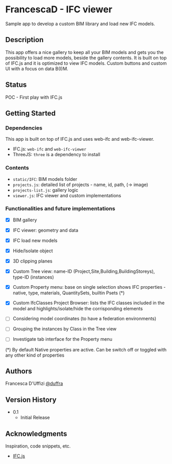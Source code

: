 # FrancescaD - IFC viewer

Sample app to develop a custom BIM library and load new IFC models.

## Description

This app offers a nice gallery to keep all your BIM models and gets you the possibility to load more models, beside the gallery contents. It is built on top of IFC.js and it is optimized to view IFC models.
Custom buttons and custom UI with a focus on data B(I)M.

## Status

POC - First play with IFC.js

## Getting Started

### Dependencies

This app is built on top of IFC.js and uses web-ifc and web-ifc-viewer.

- IFC.js: `web-ifc` and `web-ifc-viewer`
- ThreeJS: `three` is a dependency to install

### Contents

- `static/IFC`: BIM models folder
- `projects.js`: detailed list of projects - name, id, path, (-> image)
- `projects-list.js`: gallery logic
- `viewer.js`: IFC viewer and custom implementations

### Functionalities and future implementations

- [x] BIM gallery
- [x] IFC viewer: geometry and data
- [x] IFC load new models
- [x] Hide/Isolate object
- [x] 3D clipping planes
- [x] Custom Tree view: name-ID (Project,Site,Building,BuildingStoreys), type-ID (instances)
- [x] Custom Property menu: base on single selection shows IFC properties - native, type, materials, QuantitySets, builtin Psets (\*)
- [x] Custom IfcClasses Project Browser: lists the IFC classes included in the model and highlights/isolate/hide the corrisponding elements

- [ ] Considering model coordinates (to have a federation environments)
- [ ] Grouping the instances by Class in the Tree view
- [ ] Investigate tab interface for the Property menu

(\*) By default Native properties are active. Can be switch off or toggled with any other kind of properties

## Authors

Francesca D'Uffizi
[@duffra](https://www.linkedin.com/in/francesca-d-uffizi-52248a7a/)

## Version History

- 0.1
  - Initial Release

## Acknowledgments

Inspiration, code snippets, etc.

- [IFC.js](https://ifcjs.github.io/info/)
